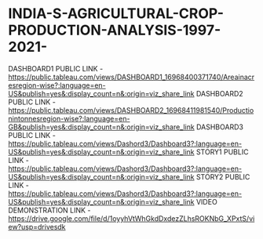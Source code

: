 # INDIA-S-AGRICULTURAL-CROP-PRODUCTION-ANALYSIS-1997-2021-
DASHBOARD1 PUBLIC LINK - https://public.tableau.com/views/DASHBOARD1_16968400371740/Areainacresregion-wise?:language=en-US&publish=yes&:display_count=n&:origin=viz_share_link
DASHBOARD2 PUBLIC LINK - https://public.tableau.com/views/DASHBOARD2_16968411981540/Productionintonnesregion-wise?:language=en-GB&publish=yes&:display_count=n&:origin=viz_share_link
DASHBOARD3 PUBLIC LINK - https://public.tableau.com/views/Dashord3/Dashboard3?:language=en-US&publish=yes&:display_count=n&:origin=viz_share_link
STORY1 PUBLIC LINK - https://public.tableau.com/views/Dashord3/Dashboard3?:language=en-US&publish=yes&:display_count=n&:origin=viz_share_link
STORY2 PUBLIC LINK - https://public.tableau.com/views/Dashord3/Dashboard3?:language=en-US&publish=yes&:display_count=n&:origin=viz_share_link
VIDEO DEMONSTRATION LINK - https://drive.google.com/file/d/1oyyhVtWhGkdDxdezZLhsROKNbG_XPxtS/view?usp=drivesdk
